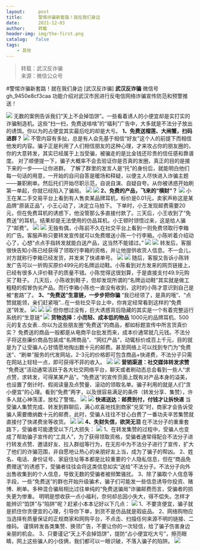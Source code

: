 ```yaml
---
layout:     post
title:      警惕诈骗新套路！就在我们身边
date:       2021-12-03
author:     转载
header-img: img/the-first.png
catalog:   false
tags:
    - 其他
---
```


<blockquote><p>转载：武汉反诈骗<br>
来源：微信公众号</p></blockquote>

#警惕诈骗新套路！就在我们身边
[武汉反诈骗]
**武汉反诈骗**
微信号gh_9450e8cf3caa
功能介绍对武汉市民进行反电信网络诈骗宣传防范和预警推送！

![]({{site.baseurl}}/postimg/Ljib4So7yuWgsX3Z9PibfpAlcicEaVRXSj9gPBfIIMm2W4McgsKOU1FcqkAlmiaJ1iaZnasR3WXb0KtYB1uApKsibgtw.png)
无数的案例告诉我们“天上不会掉馅饼”。一些看着诱人的小便宜却是实打实的诈骗制造机。这些“扫一扫，免费送啥啥”的“福利”广告中，大多就是不法分子放出的诱饵。你以为的占便宜其实最后吃的却是大亏。
**1、免费送榴莲、大闸蟹，扫码进群？**
![]({{site.baseurl}}/postimg/FWyj0pYrhsl1anGofIHZSfQAdOclZp2U0Xicu7L289icfus24v8TrGd5jHJJqg8Y1iciaMTBkWPWp0JlMVib7ic8SGDg.png)
不管内容有多扯，总是有人会先基于相信“好友”这个人的前提下而相信他发的内容。骗子正是利用了人们相信朋友的这种心理，才来攻占你的朋友圈的，你的大意转发，其实已经属于上当受骗，被骗走的是比金钱还珍贵的信任感和靠谱度。
对了顺便提一下，骗子大概率不会去验证你是否真的发圈，真正的目的是接下来的一步——让你进群。
了解了群里的发言人是“托”的身份后，就能明白他们每一句话的用意，一开始的自问自答是暖场和释疑，以便主人尽快进入诈骗主题——兼职刷单。然后托们开始尽职示范，自说自演、自疑自夸。从你被诱惑开始刷第一单起，你就已经陷入了骗局。
![]({{site.baseurl}}/postimg/Ljib4So7yuWgsX3Z9PibfpAlcicEaVRXSj9wrvWz666Ed4qLSc8Kca4uFhgXyhTeBuVd7XzFL0XOncOqA5qwZbY0Q.gif)
![]({{site.baseurl}}/postimg/FWyj0pYrhsl1anGofIHZSfQAdOclZp2UUBzeChNZiaRWWAEZG1sRuleRDRsPSibKiawmwQ83Vdzxhic2MBoTwMGPrA.png)
**2、免费的产品，飞来的“横财”？**
![]({{site.baseurl}}/postimg/Ljib4So7yuWgsX3Z9PibfpAlcicEaVRXSj9W3ZDIBBHIWqL7bEVCEKunKMTJn5FNAlpnEhlA4sXVquBC4wO6Oibbsw.gif)
小王在某二手交易平台上看到有人售卖某品牌耳机，标价是0.01元，卖家声称这是某品牌“原装正品”，小王心动了，决定立马拍下。
下单时，小王发现邮费需要20元，但在免费耳机的诱惑下，他没管那么多直接付款了。三天后，小王收到了“免费送”的耳机，结果却是无法使用的仿品耳机，小王顿时领悟过来，这是给人骗了“邮费”。
![]({{site.baseurl}}/postimg/RaENW2QkR2ia4icYIibibN4u7bAknWdYEuVbmsI7eyBRF7YB1gujAody1t9bKM8ntj2j2633r3oZr3dmolNkNQUhXQ.jpeg)
![]({{site.baseurl}}/postimg/Ljib4So7yuWgsX3Z9PibfpAlcicEaVRXSj9W3ZDIBBHIWqL7bEVCEKunKMTJn5FNAlpnEhlA4sXVquBC4wO6Oibbsw.gif)
无独有偶，小陈前不久在社交平台上看到一则免费领取行李箱的广告。客服声称只要转发宣传就可以免费赠送小陈一个行李箱。小陈听着介绍动心了，心想“点点手指转发就能白送产品，这当然不能错过。”
![]({{site.baseurl}}/postimg/RaENW2QkR2ia4icYIibibN4u7bAknWdYEuVboF3cWZkASyUictnIxrncvjfgzxg3iaVRDxFiabOPDWTVI14iaT24Qo7tuw.png)
![]({{site.baseurl}}/postimg/Ljib4So7yuWgsX3Z9PibfpAlcicEaVRXSj9W3ZDIBBHIWqL7bEVCEKunKMTJn5FNAlpnEhlA4sXVquBC4wO6Oibbsw.gif)
转发后，客服很快告知小陈已经获得了领取行李箱的资格，并让他提供收货人信息。不一会儿，对方就称行李箱已经发货，并发来了快递单号。
![]({{site.baseurl}}/postimg/RaENW2QkR2ia4icYIibibN4u7bAknWdYEuVbbdh6O5diaQrOIuPuRpC84mfU1xGOuWTsy2K2uEhicHMicSjFyPiaPtQcZA.png)
![]({{site.baseurl}}/postimg/Ljib4So7yuWgsX3Z9PibfpAlcicEaVRXSj9W3ZDIBBHIWqL7bEVCEKunKMTJn5FNAlpnEhlA4sXVquBC4wO6Oibbsw.gif)
随后，客服又告诉小陈转发广告可以一折购买原价499元的名牌运动鞋。小陈看到对方发来的网页链接上，已经有很多人评价鞋子的质量不错。小陈觉得这很划算，于是直接支付49.9元购买了鞋子。
几天后，小陈收到鞋子，但却发现所谓的“名牌运动鞋”其实就是做工粗糙的假冒伪劣产品。而行李箱小陈也一直没有收到，这时的小陈才意识到自己是被“套路”了。
**3、“免费送”生意链，一步步把你骗**
“我已经领了，是真的哦”、“点赞就能领，亲们赶紧哦”...在一些社交平台上中，你肯定经常看到这样的“免费送”转发。
![]({{site.baseurl}}/postimg/Ljib4So7yuWiaJIBgoGk8PCTGOAL0xEaDia5WIDzeHXobrsQqySv5awVXHeeJblhTFwLAia6ePNQap8uokp3C4Aa7A.png)
![]({{site.baseurl}}/postimg/RaENW2QkR2ia4icYIibibN4u7bAknWdYEuVbtjT8NPumVKAKoMGfTPHZ5ianGkEPFia2wFqgPTtnU8DibIBx0iazkib09jQ.jpeg)
![]({{site.baseurl}}/postimg/Ljib4So7yuWgsX3Z9PibfpAlcicEaVRXSj9W3ZDIBBHIWqL7bEVCEKunKMTJn5FNAlpnEhlA4sXVquBC4wO6Oibbsw.gif)
但你想过没有，巨大诱惑背后隐藏的其实是一个有着完整运行系统的“生意链”
![]({{site.baseurl}}/postimg/RaENW2QkR2ia4icYIibibN4u7bAknWdYEuVbM7iaAibeyt7xzNyvqicRb7SaWNGMqxa8hZeUJicuhH6GicSQG2rYTcLwjeA.png)
**货物选择：小而轻、成本低的物品**
1000元的品牌耳机、500元的复古女表...你以为这些朋友圈“免费送”的商品，都如标题宣传中所言货真价实？
免费送的商品一般都是从电商平台批发而来，成本价通常就几元钱。不法分子将这些廉价商品包装成“名牌商品”、“网红产品”，动辄标价成百上千元，目的就是为了让受骗人心甘情愿地掏出数十元的邮费。甚至网络上可以找到专门为“免费送”、“刷单”服务的代发网站，2-3元的价格即可包含商品+快递费，不法分子只需在网站上轻轻一点，即可获得不菲的收入。
![]({{site.baseurl}}/postimg/Ljib4So7yuWiaJIBgoGk8PCTGOAL0xEaDia5WIDzeHXobrsQqySv5awVXHeeJblhTFwLAia6ePNQap8uokp3C4Aa7A.png)
![]({{site.baseurl}}/postimg/RaENW2QkR2ia4icYIibibN4u7bAknWdYEuVbvDbg93bzZNiatmDeNhy7z23iba4OLg58redVhXCUiciaTWibFfVdJbCJ0NA.png)
**营销渠道：社交媒体转发求赞**
“免费送”活动通常活跃于各大社交网络平台，聊天或者刷动态总会看到一些人“求点赞，求转发，可得某某产品”。“免费送”的宣传页面上既有对产品本身的溢美，也设置了倒计时、假阅读量及点赞量、滚动的领取名单。骗子利用的就是人们“贪小便宜”的心理。看到“免费”两字，以及很容易满足的条件（转发分享、集赞），许多人就心神荡漾，放松了警惕。
![]({{site.baseurl}}/postimg/Ljib4So7yuWiaJIBgoGk8PCTGOAL0xEaDia5WIDzeHXobrsQqySv5awVXHeeJblhTFwLAia6ePNQap8uokp3C4Aa7A.png)
![]({{site.baseurl}}/postimg/RaENW2QkR2ia4icYIibibN4u7bAknWdYEuVb3IgLt5L1SpKITMNHKsaXYhHCiaLjicqib3AAzmApjByz4RicDtxbjXWW9Q.jpeg)
**快递送达：邮费到付，付钱才让拆快递**
当受骗人集赞完成、转发到群聊后，满心欢喜地找到商家“兑奖”时，商家才会告诉受骗人需要缴纳数十元的邮费，此时，受骗人往往不甘心白费了一番功夫辛苦集赞就直接付了快递费坐等收货。
![]({{site.baseurl}}/postimg/Ljib4So7yuWiaJIBgoGk8PCTGOAL0xEaDia5WIDzeHXobrsQqySv5awVXHeeJblhTFwLAia6ePNQap8uokp3C4Aa7A.png)
![]({{site.baseurl}}/postimg/RaENW2QkR2ia4icYIibibN4u7bAknWdYEuVbWrPtZoEwicFYuDVaNiabjpsL4udYYvEMSULAEC40ek9zXwWFicoycSOew.jpeg)
**4、失财失信，欲哭无泪**
在不法分子的重重套路下，受骗者可能遭受以下几大损失：
![]({{site.baseurl}}/postimg/Ljib4So7yuWiaJIBgoGk8PCTGOAL0xEaDiaF3icRxL20j81n1uZIhzX3WwPiczzTL4yuRxHWg3gFMphQbHPuibmB4AxA.gif)
1、在转发集赞的过程中，受骗人也变成了帮助骗子宣传的“工具人”，为了获得领取资格，受骗者通常得配合不法分子进行转发点赞、邀请好友、拉入群组等行为，在无形中为不法分子进行了宣传，扩大了他们的诈骗范围，非自愿地让热心的亲朋好友上当，成为了骗子的帮凶。
2、姓名、电话、身份证号、家庭住址等本都是比较重要的个人隐私信息，但在“商品免费赠送”的诱惑下，受骗者往往会将这类信息如实“送给”不法分子。不法分子向外出售收集到的个人信息，导致无数的受骗者被频繁骚扰。
3、除了骗取个人信息等手段，一些“免费送”的群也开始升级骗术，骗子们可能发一些信息诱导你投资、赌博、刷单。多种混合骗局相比过往单纯的“免费送骗局”诈骗邮费而言，受骗者的损失更为惨重。
明明是想收获一点小福利，奈何却总因小失大，得不偿失。怎样才能辨识“馅饼”与“陷阱”呢？赶紧小本本记好以下几点：
![]({{site.baseurl}}/postimg/Ljib4So7yuWiaJIBgoGk8PCTGOAL0xEaDiaF3icRxL20j81n1uZIhzX3WwPiczzTL4yuRxHWg3gFMphQbHPuibmB4AxA.gif)
1、不要贪便宜，骗子就是抓住你贪便宜的心理，引导你下单，到货不是仿品就是瑕疵品。
2、网络购物应当选择有质量保证的正规商家和网购平台，不点击、扫描任何来源不明的链接、二维码。
谨慎转发各类集赞、换领广告，不要让你的一次轻信，给了骗子伤害身边亲朋的机会。
3、只要谨记“天上不会掉馅饼”，提防“占小便宜吃大亏”，擦亮眼睛，网上这些骗人的小伎俩，我们都可以一眼识破，不落入骗子的陷阱。
![]({{site.baseurl}}/postimg/8wBAcE4t1v4yDicw0y3MJsmF8tMJQ84XwzmI7ZSeTjQGxfpgqKPDr3aSUVC4Gb6KWlUTyDY59PVj1BHCTUZxH1Q.jpeg)
